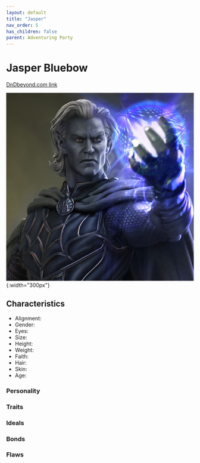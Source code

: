 ```yaml
---
layout: default
title: "Jasper"
nav_order: 5
has_children: false
parent: Adventuring Party
---
```


# Jasper Bluebow

[DnDbeyond.com link](https://www.dndbeyond.com/characters/46654275)

![full_art](img/jasper_full.jpeg){:width="300px"}

## Characteristics

- Alignment:
- Gender:
- Eyes:
- Size:
- Height:
- Weight:  
- Faith:
- Hair:
- Skin:
- Age:

### Personality

### Traits



### Ideals



### Bonds



### Flaws
